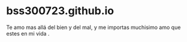 # bss300723.github.io
<!DOCTYPE html>
<html lang="es">
<head>
  <meta charset="UTF-8">
  <meta name="viewport" content="width=device-width, initial-scale=1.0">
  <title>Mensaje Especial</title>
  <link rel="stylesheet" href="estilo.css">
</head>
<body>
  <div class="contenedor">
    <div class="mensaje">
      <p>Te amo mas allá del bien y del mal, y me importas muchisimo amo que estes en mi vida .</p>
    </div>
  </div>
</body>
</html>

